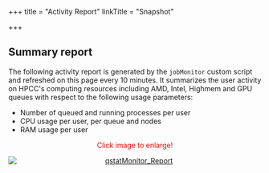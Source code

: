 +++
title = "Activity Report"
linkTitle = "Snapshot"

+++


## Summary report

The following activity report is generated by the `jobMonitor` custom script and refreshed on this page every 10 minutes. It summarizes the user activity on HPCC's computing resources including AMD, Intel, Highmem and GPU queues with
respect to the following usage parameters:

* Number of queued and running processes per user
* CPU usage per user, per queue and nodes
* RAM usage per user

<p style="text-align: center;"><font color="red">Click image to enlarge!</font></p>

<div><a href="https://cluster.hpcc.ucr.edu/~tgirke/qstatMonitorWeb.png"><img alt="qstatMonitor_Report" border="0" src="https://cluster.hpcc.ucr.edu/~tgirke/qstatMonitorWeb.png" style="display:block;margin-right:auto;margin-left:auto;text-align:center;"></a></div>
